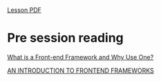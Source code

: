 
[Lesson PDF](https://learningcentral.cf.ac.uk/bbcswebdav/pid-4472365-dt-content-rid-7997298_2/courses/1718-CM6112/SessionPlan%281%29.pdf)

# Pre session reading

[What is a Front-end Framework and Why Use One?](https://www.thebalance.com/what-is-a-front-end-framework-and-why-use-one-2071948)

[AN INTRODUCTION TO FRONTEND FRAMEWORKS](https://makeawebsitehub.com/frontend-frameworks-intro/)
